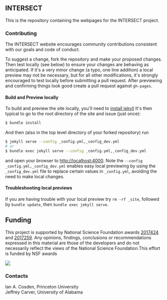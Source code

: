 ## INTERSECT


This is the repository containing the webpages for the INTERSECT project.

### Contributing

The INTERSECT website encourages community contributions consistent with our goals and code of conduct.

To suggest a change, fork the repository and make your proposed changes.
Then test locally (see below) to ensure your changes are behaving as anticipated.
If it's a very minor change (a typo, one line addition) a local preview may not be necessary, but for all other modifications, it's strongly encouraged to test locally before submitting a pull request.
After previewing and confirming things look good create a pull request against `gh-pages`.

#### Build and Preview locally

To build and preview the site locally, you'll need to [install jekyll](https://jekyllrb.com/docs/installation/)
It's then typical to go to the root directory of the site and issue (just once):

```bash
$ bundle install
```

And then (also in the top level directory of your forked repository) run

```bash
$ jekyll serve --config _config.yml,_config_dev.yml
# or
$ bundle exec jekyll serve --config _config.yml,_config_dev.yml
```

and open your browser to <http://localhost:4000>.
Note the
`--config _config.yml,_config_dev.yml` enables easy local previewing by using the `_config_dev.yml` file to replace certain values in `_config.yml`, avoiding the need to make local changes.

#### Troubleshooting local previews
If you are having trouble with your local preview try `rm -rf _site`, followed by `bundle update`, then `bundle exec jekyll serve`.

## Funding
This project is supported by National Science Foundation awards [2017424](https://www.nsf.gov/awardsearch/showAward?AWD_ID=2017424&HistoricalAwards=false) and [2017259](https://www.nsf.gov/awardsearch/showAward?AWD_ID=2017259&HistoricalAwards=false). Any opinions, findings, conclusions or recommendations expressed in this material are those of the developers and do not necessarily reflect the views of the National Science Foundation.This effort is funded by NSF awards

![](https://i.imgur.com/9qujX6H.png)


### Contacts
Ian A. Cosden, Princeton University  
Jeffrey Carver, University of Alabama
